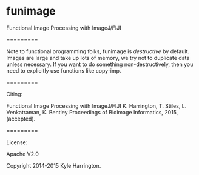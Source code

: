 funimage
========

Functional Image Processing with ImageJ/FIJI

=========

Note to functional programming folks, funimage is *destructive* by default. Images are large and take up lots of memory, we try not to duplicate data unless necessary. If you want to do something non-destructively, then you need to explicitly use functions like copy-imp.

=========

Citing:

Functional Image Processing with ImageJ/FIJI
K. Harrington, T. Stiles, L. Venkatraman, K. Bentley
Proceedings of Bioimage Informatics, 2015, (accepted).

=========

License:

Apache V2.0

Copyright 2014-2015 Kyle Harrington.
